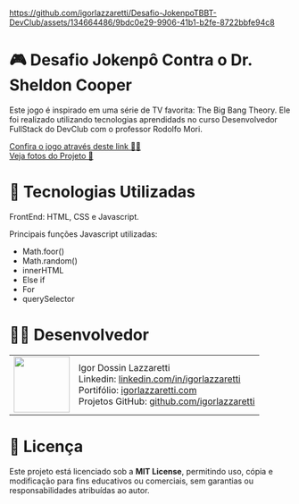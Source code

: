 https://github.com/igorlazzaretti/Desafio-JokenpoTBBT-DevClub/assets/134664486/9bdc0e29-9906-41b1-b2fe-8722bbfe94c8

# 🎮 Desafio Jokenpô Contra o Dr. Sheldon Cooper

Este jogo é inspirado em uma série de TV favorita: The Big Bang Theory. Ele foi realizado utilizando tecnologias aprendidads no curso Desenvolvedor FullStack do DevClub com o professor Rodolfo Mori.

<a target="_blank" href="https://igorlazzaretti.github.io/Desafio-JokenpoTBBT-DevClub/">Confira o jogo através deste link 👨‍💻</a> <br>
<a target="_blank" href="https://flic.kr/s/aHBqjCwg68">Veja fotos do Projeto 📸</a>

# 🚀 Tecnologias Utilizadas
FrontEnd: HTML, CSS e Javascript.

Principais funções Javascript utilizadas:
- Math.foor()
- Math.random()
- innerHTML
- Else if
- For
- querySelector

# 👨‍💻 Desenvolvedor
<table>
  <tr>
    <td>
      <img src="https://avatars.githubusercontent.com/u/134664486?v=4" width="100">
    </td>
    <td>
      Igor Dossin Lazzaretti <br>
      Linkedin: <a href="https://www.linkedin.com/in/igorlazzaretti/">linkedin.com/in/igorlazzaretti</a> <br>
      Portifólio: <a href="https://igorlazzaretti.com/">igorlazzaretti.com</a> <br>
      Projetos GitHub: <a href="https://github.com/igorlazzaretti?tab=repositories">github.com/igorlazzaretti</a>
    </td>
  </tr>
</table>

# 📄 Licença
Este projeto está licenciado sob a **MIT License**, permitindo uso, cópia e modificação para fins educativos ou comerciais, sem garantias ou responsabilidades atribuídas ao autor.

###

<!--
:video_game: Desafio Jokenpô Contra o Dr. Sheldon Cooper
Update: Atualização Readme 
 -->